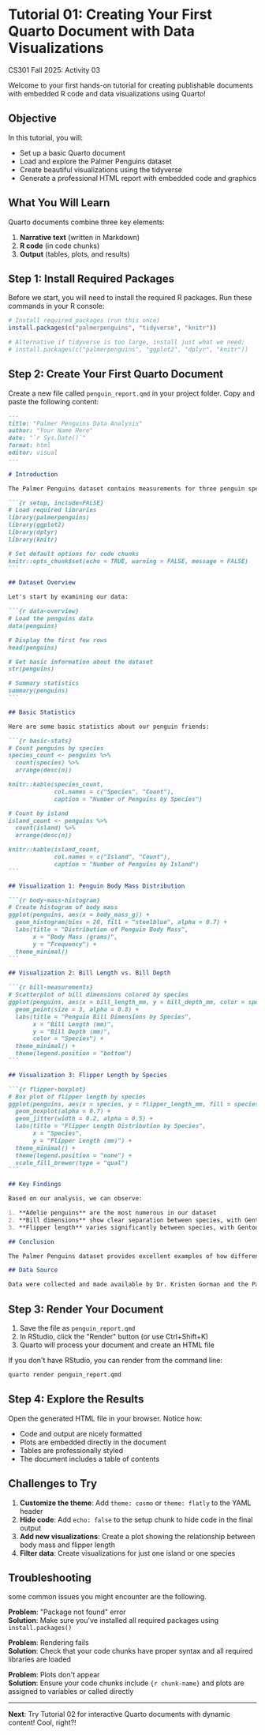 # Tutorial 01: Creating Your First Quarto Document with Data Visualizations

CS301 Fall 2025: Activity 03

Welcome to your first hands-on tutorial for creating publishable documents with embedded R code and data visualizations using Quarto!

## Objective

In this tutorial, you will:

* Set up a basic Quarto document
* Load and explore the Palmer Penguins dataset
* Create beautiful visualizations using the tidyverse
* Generate a professional HTML report with embedded code and graphics

## What You Will Learn

Quarto documents combine three key elements:

1. **Narrative text** (written in Markdown)
2. **R code** (in code chunks)
3. **Output** (tables, plots, and results)

## Step 1: Install Required Packages

Before we start, you will need to install the required R packages. Run these commands in your R console:

```r
# Install required packages (run this once)
install.packages(c("palmerpenguins", "tidyverse", "knitr"))

# Alternative if tidyverse is too large, install just what we need:
# install.packages(c("palmerpenguins", "ggplot2", "dplyr", "knitr"))
```

## Step 2: Create Your First Quarto Document

Create a new file called `penguin_report.qmd` in your project folder. Copy and paste the following content:

````markdown
---
title: "Palmer Penguins Data Analysis"
author: "Your Name Here"
date: "`r Sys.Date()`"
format: html
editor: visual
---

# Introduction

The Palmer Penguins dataset contains measurements for three penguin species observed on three islands in the Palmer Archipelago, Antarctica. In this report, we'll explore the relationships between different penguin characteristics.

```{r setup, include=FALSE}
# Load required libraries
library(palmerpenguins)
library(ggplot2)
library(dplyr)
library(knitr)

# Set default options for code chunks
knitr::opts_chunk$set(echo = TRUE, warning = FALSE, message = FALSE)
```

## Dataset Overview

Let's start by examining our data:

```{r data-overview}
# Load the penguins data
data(penguins)

# Display the first few rows
head(penguins)

# Get basic information about the dataset
str(penguins)

# Summary statistics
summary(penguins)
```

## Basic Statistics

Here are some basic statistics about our penguin friends:

```{r basic-stats}
# Count penguins by species
species_count <- penguins %>%
  count(species) %>%
  arrange(desc(n))

knitr::kable(species_count, 
             col.names = c("Species", "Count"),
             caption = "Number of Penguins by Species")

# Count by island
island_count <- penguins %>%
  count(island) %>%
  arrange(desc(n))

knitr::kable(island_count,
             col.names = c("Island", "Count"), 
             caption = "Number of Penguins by Island")
```

## Visualization 1: Penguin Body Mass Distribution

```{r body-mass-histogram}
# Create histogram of body mass
ggplot(penguins, aes(x = body_mass_g)) +
  geom_histogram(bins = 20, fill = "steelblue", alpha = 0.7) +
  labs(title = "Distribution of Penguin Body Mass",
       x = "Body Mass (grams)",
       y = "Frequency") +
  theme_minimal()
```

## Visualization 2: Bill Length vs. Bill Depth

```{r bill-measurements}
# Scatterplot of bill dimensions colored by species
ggplot(penguins, aes(x = bill_length_mm, y = bill_depth_mm, color = species)) +
  geom_point(size = 3, alpha = 0.8) +
  labs(title = "Penguin Bill Dimensions by Species",
       x = "Bill Length (mm)",
       y = "Bill Depth (mm)",
       color = "Species") +
  theme_minimal() +
  theme(legend.position = "bottom")
```

## Visualization 3: Flipper Length by Species

```{r flipper-boxplot}
# Box plot of flipper length by species
ggplot(penguins, aes(x = species, y = flipper_length_mm, fill = species)) +
  geom_boxplot(alpha = 0.7) +
  geom_jitter(width = 0.2, alpha = 0.5) +
  labs(title = "Flipper Length Distribution by Species",
       x = "Species",
       y = "Flipper Length (mm)") +
  theme_minimal() +
  theme(legend.position = "none") +
  scale_fill_brewer(type = "qual")
```

## Key Findings

Based on our analysis, we can observe:

1. **Adelie penguins** are the most numerous in our dataset
2. **Bill dimensions** show clear separation between species, with Gentoo penguins having the longest bills
3. **Flipper length** varies significantly between species, with Gentoo penguins having the longest flippers

## Conclusion

The Palmer Penguins dataset provides excellent examples of how different penguin species have evolved distinct physical characteristics. These measurements help researchers understand species identification and ecological adaptations.

## Data Source

Data were collected and made available by Dr. Kristen Gorman and the Palmer Station, Antarctica LTER, a member of the Long Term Ecological Research Network.
````

## Step 3: Render Your Document

1. Save the file as `penguin_report.qmd`
2. In RStudio, click the "Render" button (or use Ctrl+Shift+K)
3. Quarto will process your document and create an HTML file

If you don't have RStudio, you can render from the command line:

```bash
quarto render penguin_report.qmd
```

## Step 4: Explore the Results

Open the generated HTML file in your browser. Notice how:

* Code and output are nicely formatted
* Plots are embedded directly in the document
* Tables are professionally styled
* The document includes a table of contents

## Challenges to Try

1. **Customize the theme**: Add `theme: cosmo` or `theme: flatly` to the YAML header
2. **Hide code**: Add `echo: false` to the setup chunk to hide code in the final output  
3. **Add new visualizations**: Create a plot showing the relationship between body mass and flipper length
4. **Filter data**: Create visualizations for just one island or one species

## Troubleshooting

some common issues you might encounter are the following.

**Problem**: "Package not found" error  
**Solution**: Make sure you've installed all required packages using `install.packages()`

**Problem**: Rendering fails  
**Solution**: Check that your code chunks have proper syntax and all required libraries are loaded

**Problem**: Plots don't appear  
**Solution**: Ensure your code chunks include `{r chunk-name}` and plots are assigned to variables or called directly

---

**Next**: Try Tutorial 02 for interactive Quarto documents with dynamic content!
Cool, right?!
